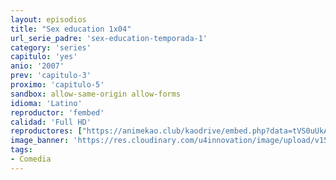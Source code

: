 ```yaml
---
layout: episodios
title: "Sex education 1x04"
url_serie_padre: 'sex-education-temporada-1'
category: 'series'
capitulo: 'yes'
anio: '2007'
prev: 'capitulo-3'
proximo: 'capitulo-5'
sandbox: allow-same-origin allow-forms
idioma: 'Latino'
reproductor: 'fembed'
calidad: 'Full HD'
reproductores: ["https://animekao.club/kaodrive/embed.php?data=tVS0uUkACm6drqxwcc4+sexism+JHX3sZmfugv+2AP8+KIgLQ6bQx4WlhCnI/k3fqcCYeQdlc6VRdb4eCqBO0Ze3+knmpmMrc1OxVy9Gy0uYPhb6rD4Oenn7obyy7Mt9GMihsG+7f/Kg9/EYlk/lv7kFuHh7KHjHj+69BKyn66Z3ronyjiQcQD3gmlgIRsA3DfjVqq5Ob8RrB+jVDB/myMzOIAUgdG/gpwlEDEZgzgMaPSxSJDpeC2n3IPJ7s9/ovcUXFe53l3foKJBUBCgJHaIZkKp3X3bJ5/jAfz2OxeNn1XDFXS1puR4mRY/8M3/xSlVQsq3gmkVuAb5IFbAq00FPHxX8z1DfJx6vs2cfVIPgym11kn+k0Cvch/IYoeIXiDjDwFbYe07ycUSPEPjV5g==","https://www.ilovefembed.best/v/d2g7zuxq27ywr03"]
image_banner: 'https://res.cloudinary.com/u4innovation/image/upload/v1565906678/sex-poster-min_yeylaj.jpg'
tags:
- Comedia
---
```













